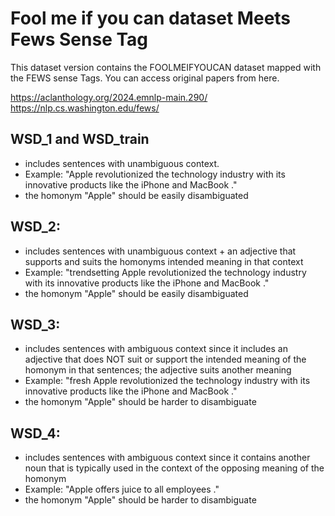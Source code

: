 # Fool me if you can dataset Meets Fews Sense Tag
This dataset version contains the FOOLMEIFYOUCAN dataset mapped with the FEWS sense Tags.
You can access original papers from here.

https://aclanthology.org/2024.emnlp-main.290/
https://nlp.cs.washington.edu/fews/


## WSD_1 and WSD_train
-  includes sentences with unambiguous context.
-  Example: "Apple revolutionized the technology industry with its innovative products like the iPhone and MacBook ." 
- the homonym "Apple" should be easily disambiguated

## WSD_2:
- includes sentences with unambiguous context + an adjective that supports and suits the homonyms intended meaning in that context
- Example: "trendsetting Apple revolutionized the technology industry with its innovative products like the iPhone and MacBook ."
- the homonym "Apple" should be easily disambiguated

## WSD_3:
- includes sentences with ambiguous context since it includes an adjective that does NOT suit or support the intended meaning of the homonym in that sentences; the adjective suits another meaning 
- Example: "fresh Apple revolutionized the technology industry with its innovative products like the iPhone and MacBook ."
- the homonym "Apple" should be harder to disambiguate

## WSD_4:
- includes sentences with ambiguous context since it contains another noun that is typically used in the context of the opposing meaning of the homonym 
- Example: "Apple offers juice to all employees ."
- the homonym "Apple" should be harder to disambiguate 


